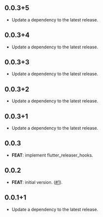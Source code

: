 ## 0.0.3+5

 - Update a dependency to the latest release.

## 0.0.3+4

 - Update a dependency to the latest release.

## 0.0.3+3

 - Update a dependency to the latest release.

## 0.0.3+2

 - Update a dependency to the latest release.

## 0.0.3+1

 - Update a dependency to the latest release.

## 0.0.3

 - **FEAT**: implement flutter_releaser_hooks.

## 0.0.2

 - **FEAT**: initial version. ([#1](https://github.com/Infumia/flutter_releaser//issues/1)).

## 0.0.1+1

 - Update a dependency to the latest release.


